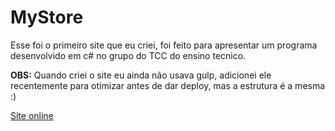 # MyStore

Esse foi o primeiro site que eu criei, foi feito para apresentar um programa desenvolvido em c# no grupo do TCC do ensino tecnico.

**OBS:** Quando criei o site eu ainda não usava gulp, adicionei ele recentemente para otimizar antes de dar deploy, mas a estrutura é a mesma :)

[Site online](https://danielsclet.github.io/site-tcc-tecnico/)
